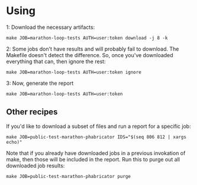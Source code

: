 # Using

1: Download the necessary artifacts:

```
make JOB=marathon-loop-tests AUTH=user:token download -j 8 -k
```


2: Some jobs don't have results and will probably fail to download. The Makefile
doesn't detect the difference. So, once you've downloaded everything that can,
then ignore the rest:

```
make JOB=marathon-loop-tests AUTH=user:token ignore
```

3: Now, generate the report

```
make JOB=marathon-loop-tests AUTH=user:token
```

## Other recipes

If you'd like to download a subset of files and run a report for a specific job:

```
make JOB=public-test-marathon-phabricator IDS="$(seq 806 812 | xargs echo)"
```

Note that if you already have downloaded jobs in a previous invokation of make, then those will be included in the report. Run this to purge out all downloaded job results:

```
make JOB=public-test-marathon-phabricator purge
```
